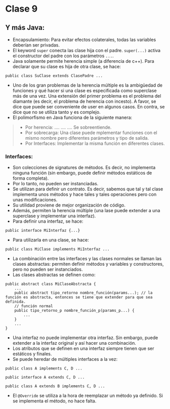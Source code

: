 # Clase 9

## Y más Java:
- Encapsulamiento: Para evitar efectos colaterales, todas las variables deberían ser privadas.
- El keyword `super` conecta las clase hija con el padre. `super(...)` activa el constructor del padre con los parámetros `...`.
- Java solamente permite herencia simple (a diferencia de c++). Para declarar que su clase es hija de otra clase, se hace:
```
public class SuClase extends ClasePadre ...
```
- Uno de los gran problemas de la herencia múltiple es la ambigüedad de funciones y qué hacer si una clase es especificada como superclase más de una vez. Una extensión del primer problema es el problema del diamante (es decir, el problema de herencia con incesto). A favor, se dice que puede ser conveniente de user en algunos casos. En contra, se dice que no se utiliza tanto y es complejo.
- El polimorfismo en Java funciona de la siguiente manera:
> * Por herencia: .... .... .... Se sobreentiende.
> * Por sobrecarga: Una clase puede mplementar funciones con el mismo nombre pero diferentes parámetros y tipo de salida.
> * Por Interfaces: Implementar la misma función en diferentes clases.

### Interfaces:
- Son colecciones de signatures de métodos. Es decir, no implementa ninguna función (sin embargo, puede definir métodos estáticos de forma completa).
- Por lo tanto, no pueden ser instanciadas.
- Se utilizan para definir un contrato. Es decir, sabemos que tal y tal clase implementa unos métodos y hace tales y tales operaciones pero con unas modificaciones.
- Su utilidad proviene de mejor organización de código.
- Además, permiten la herencia múltiple (una lase puede extender a una superclase y implementar una interfaz).
- Para definir una interfaz, se hace:
```
public interface MiInterfaz {...}
```
- Para utilizarla en una clase, se hace:
```
public class MiClase implements MiInterfaz ...
```
- La combinación entre las interfaces y las clases normales se llaman las clases abstractas: permiten definir métodos y variables y constructores, pero no pueden ser instanciados.
- Las clases abstractas se definen como:
```
public abstract class MiClaseAbstracta {
	...
	public abstract tipo_retorno nombre_función(params...); // la función es abstracta, entonces se tiene que extender para que sea definida.
	// función normal
	public tipo_retorno_p nombre_función_p(params_p...) {
		...
	}
	...
}
```
- Una interfaz no puede implementar otra interfaz. Sin embargo, puede extender a la interfaz original y así hacer una combinación. 
- Los atributos que se definen en una interfaz siempre tienen que ser estáticos y finales.
- Se puede heredar de múltiples interfaces a la vez:
```
public class A implements C, D ...

public interface A extends C, D ...

public class A extends B implements C, D ...
```
- El `@Override` se utiliza a la hora de reemplazar un método ya definido. Si se implementa el método, no hace falta.
